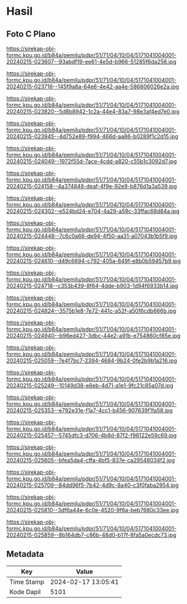# Hasil

## Foto C Plano

https://sirekap-obj-formc.kpu.go.id/b84a/pemilu/pdpr/51/71/04/10/04/5171041004001-20240215-023607--93abdf19-ee61-4e5d-b966-51285f6da256.jpg

https://sirekap-obj-formc.kpu.go.id/b84a/pemilu/pdpr/51/71/04/10/04/5171041004001-20240215-023716--145f9a8a-64e6-4e42-aa4e-586806026e2a.jpg

https://sirekap-obj-formc.kpu.go.id/b84a/pemilu/pdpr/51/71/04/10/04/5171041004001-20240215-023820--5d8b8942-1c2a-44e4-83a7-98e3af4ed7e0.jpg

https://sirekap-obj-formc.kpu.go.id/b84a/pemilu/pdpr/51/71/04/10/04/5171041004001-20240215-023945--4d752e89-f994-466d-aa86-b0289f1c2d15.jpg

https://sirekap-obj-formc.kpu.go.id/b84a/pemilu/pdpr/51/71/04/10/04/5171041004001-20240215-024049--1972f55d-7ace-4cdd-a820-c55b1c3092d7.jpg

https://sirekap-obj-formc.kpu.go.id/b84a/pemilu/pdpr/51/71/04/10/04/5171041004001-20240215-024158--4a374848-deaf-4f9e-92e9-b876d1a3a539.jpg

https://sirekap-obj-formc.kpu.go.id/b84a/pemilu/pdpr/51/71/04/10/04/5171041004001-20240215-024302--e524bd24-e704-4a29-a59c-33ffac68d84a.jpg

https://sirekap-obj-formc.kpu.go.id/b84a/pemilu/pdpr/51/71/04/10/04/5171041004001-20240215-024448--7c6c0a66-de94-4f50-aa31-a07043b1b5f9.jpg

https://sirekap-obj-formc.kpu.go.id/b84a/pemilu/pdpr/51/71/04/10/04/5171041004001-20240215-024610--d49c6694-c792-405a-849f-e8b0b59457b9.jpg

https://sirekap-obj-formc.kpu.go.id/b84a/pemilu/pdpr/51/71/04/10/04/5171041004001-20240215-024718--c353b439-8f64-4dde-b903-1d94f6933b14.jpg

https://sirekap-obj-formc.kpu.go.id/b84a/pemilu/pdpr/51/71/04/10/04/5171041004001-20240215-024824--3575b1e8-7e72-441c-a52f-a50f6cdb666b.jpg

https://sirekap-obj-formc.kpu.go.id/b84a/pemilu/pdpr/51/71/04/10/04/5171041004001-20240215-024940--b96ed427-3dbc-44e2-a91b-e754860cf85e.jpg

https://sirekap-obj-formc.kpu.go.id/b84a/pemilu/pdpr/51/71/04/10/04/5171041004001-20240215-025059--7e4f7bc7-2394-4684-9b24-0fe2b9b1a216.jpg

https://sirekap-obj-formc.kpu.go.id/b84a/pemilu/pdpr/51/71/04/10/04/5171041004001-20240215-025249--10149d38-e8eb-4d71-a1e1-9fc21c85a07d.jpg

https://sirekap-obj-formc.kpu.go.id/b84a/pemilu/pdpr/51/71/04/10/04/5171041004001-20240215-025353--e792e31e-f1a7-4cc1-b456-907639f1fa58.jpg

https://sirekap-obj-formc.kpu.go.id/b84a/pemilu/pdpr/51/71/04/10/04/5171041004001-20240215-025457--5745dfc3-d706-4b8d-87f2-f96122e59c69.jpg

https://sirekap-obj-formc.kpu.go.id/b84a/pemilu/pdpr/51/71/04/10/04/5171041004001-20240215-025605--bfea5da4-cffa-4bf5-837e-ca29548034f2.jpg

https://sirekap-obj-formc.kpu.go.id/b84a/pemilu/pdpr/51/71/04/10/04/5171041004001-20240215-025709--84dd96f5-7b42-4d9c-8a40-c3f0faba2954.jpg

https://sirekap-obj-formc.kpu.go.id/b84a/pemilu/pdpr/51/71/04/10/04/5171041004001-20240215-025810--3df6a44e-6c0e-4520-9f6a-beb7680c33ee.jpg

https://sirekap-obj-formc.kpu.go.id/b84a/pemilu/pdpr/51/71/04/10/04/5171041004001-20240215-025859--8b164db7-c86b-48d0-b17f-8fa5a0ecdc73.jpg


## Metadata

| Key        | Value               |
| ---------- | ------------------- |
| Time Stamp | 2024-02-17 13:05:41 |
| Kode Dapil | 5101                |




